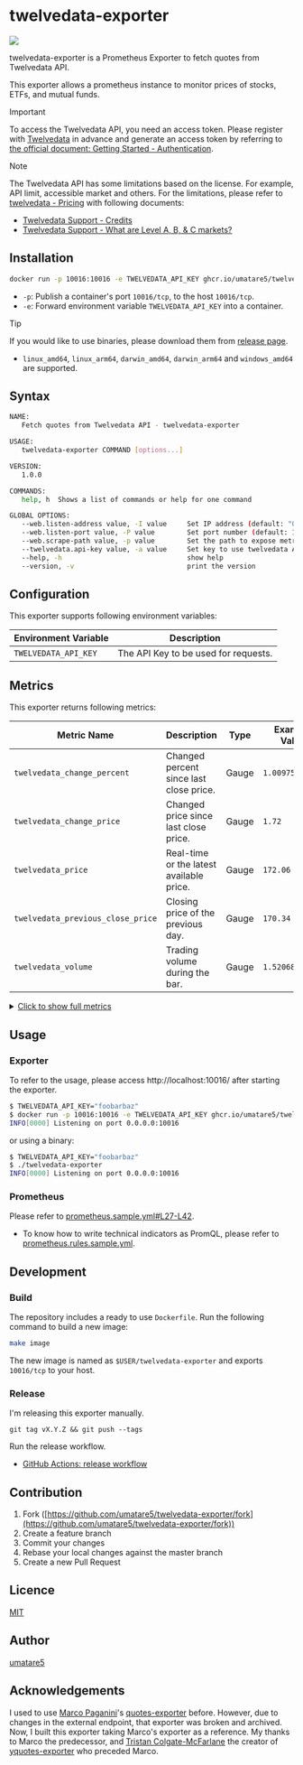# twelvedata-exporter

![](https://github.com/umatare5/twelvedata-exporter/workflows/Go/badge.svg)

twelvedata-exporter is a Prometheus Exporter to fetch quotes from Twelvedata API.

This exporter allows a prometheus instance to monitor prices of stocks, ETFs, and mutual funds.

> [!Important]
>
> To access the Twelvedata API, you need an access token. Please register with [Twelvedata](https://twelvedata.com/) in advance and generate an access token by referring to [the official document: Getting Started - Authentication](https://twelvedata.com/docs#authentication).

> [!Note]
>
> The Twelvedata API has some limitations based on the license. For example, API limit, accessible market and others. For the limitations, please refer to [twelvedata - Pricing](https://twelvedata.com/pricing) with following documents:
>
> - [Twelvedata Support - Credits](https://support.twelvedata.com/en/articles/5615854-credits)
> - [Twelvedata Support - What are Level A, B, & C markets?](https://support.twelvedata.com/en/articles/5204151-what-are-level-a-b-c-markets)

## Installation

```bash
docker run -p 10016:10016 -e TWELVEDATA_API_KEY ghcr.io/umatare5/twelvedata-exporter
```

- `-p`: Publish a container's port `10016/tcp`, to the host `10016/tcp`.
- `-e`: Forward environment variable `TWELVEDATA_API_KEY` into a container.

> [!Tip]
> If you would like to use binaries, please download them from [release page](https://github.com/umatare5/twelvedata-exporter/releases).
>
> - `linux_amd64`, `linux_arm64`, `darwin_amd64`, `darwin_arm64` and `windows_amd64` are supported.

## Syntax

```bash
NAME:
   Fetch quotes from Twelvedata API - twelvedata-exporter

USAGE:
   twelvedata-exporter COMMAND [options...]

VERSION:
   1.0.0

COMMANDS:
   help, h  Shows a list of commands or help for one command

GLOBAL OPTIONS:
   --web.listen-address value, -I value     Set IP address (default: "0.0.0.0")
   --web.listen-port value, -P value        Set port number (default: 10016)
   --web.scrape-path value, -p value        Set the path to expose metrics (default: "/price")
   --twelvedata.api-key value, -a value     Set key to use twelvedata API [$TWELVEDATA_API_KEY]
   --help, -h                               show help
   --version, -v                            print the version
```

## Configuration

This exporter supports following environment variables:

| Environment Variable | Description                          |
| :------------------- | ------------------------------------ |
| `TWELVEDATA_API_KEY` | The API Key to be used for requests. |

## Metrics

This exporter returns following metrics:

| Metric Name                       | Description                              | Type  | Example Value   |
| --------------------------------- | ---------------------------------------- | ----- | --------------- |
| `twelvedata_change_percent`       | Changed percent since last close price.  | Gauge | `1.00975`       |
| `twelvedata_change_price`         | Changed price since last close price.    | Gauge | `1.72`          |
| `twelvedata_price`                | Real-time or the latest available price. | Gauge | `172.06`        |
| `twelvedata_previous_close_price` | Closing price of the previous day.       | Gauge | `170.34`        |
| `twelvedata_volume`               | Trading volume during the bar.           | Gauge | `1.5206856e+07` |

<details><summary><u>Click to show full metrics</u></summary><p>

```plain
# HELP twelvedata_change_percent Changed percent since last close price.
# TYPE twelvedata_change_percent gauge
twelvedata_change_percent{currency="USD",exchange="NASDAQ",name="Alphabet Inc",symbol="GOOGL"} 1.00975
# HELP twelvedata_change_price Changed price since last close price.
# TYPE twelvedata_change_price gauge
twelvedata_change_price{currency="USD",exchange="NASDAQ",name="Alphabet Inc",symbol="GOOGL"} 1.72
# HELP twelvedata_failed_queries_total Count of failed queries
# TYPE twelvedata_failed_queries_total counter
twelvedata_failed_queries_total 0
# HELP twelvedata_previous_close_price Closing price of the previous day.
# TYPE twelvedata_previous_close_price gauge
twelvedata_previous_close_price{currency="USD",exchange="NASDAQ",name="Alphabet Inc",symbol="GOOGL"} 170.34
# HELP twelvedata_price Real-time or the latest available price.
# TYPE twelvedata_price gauge
twelvedata_price{currency="USD",exchange="NASDAQ",name="Alphabet Inc",symbol="GOOGL"} 172.06
# HELP twelvedata_queries_total Count of completed queries
# TYPE twelvedata_queries_total counter
twelvedata_queries_total 1
# HELP twelvedata_query_duration_seconds Duration of queries to the upstream API
# TYPE twelvedata_query_duration_seconds summary
twelvedata_query_duration_seconds_sum 0
twelvedata_query_duration_seconds_count 0
# HELP twelvedata_volume Trading volume during the bar.
# TYPE twelvedata_volume gauge
twelvedata_volume{currency="USD",exchange="NASDAQ",name="Alphabet Inc",symbol="GOOGL"} 1.5206856e+07
```

</p></details>

## Usage

### Exporter

To refer to the usage, please access http://localhost:10016/ after starting the exporter.

```bash
$ TWELVEDATA_API_KEY="foobarbaz"
$ docker run -p 10016:10016 -e TWELVEDATA_API_KEY ghcr.io/umatare5/twelvedata-exporter
INFO[0000] Listening on port 0.0.0.0:10016
```

or using a binary:

```bash
$ TWELVEDATA_API_KEY="foobarbaz"
$ ./twelvedata-exporter
INFO[0000] Listening on port 0.0.0.0:10016
```

### Prometheus

Please refer to [prometheus.sample.yml#L27-L42](./prometheus.sample.yml#L27-L42).

- To know how to write technical indicators as PromQL, please refer to [prometheus.rules.sample.yml](./prometheus.rules.sample.yml).

## Development

### Build

The repository includes a ready to use `Dockerfile`. Run the following command to build a new image:

```bash
make image
```

The new image is named as `$USER/twelvedata-exporter` and exports `10016/tcp` to your host.

### Release

I'm releasing this exporter manually.

```shell
git tag vX.Y.Z && git push --tags
```

Run the release workflow.

- [GitHub Actions: release workflow](https://github.com/umatare5/twelvedata-exporter/actions/workflows/release.yaml)

## Contribution

1. Fork ([https://github.com/umatare5/twelvedata-exporter/fork](https://github.com/umatare5/twelvedata-exporter/fork))
2. Create a feature branch
3. Commit your changes
4. Rebase your local changes against the master branch
5. Create a new Pull Request

## Licence

[MIT](LICENSE)

## Author

[umatare5](https://github.com/umatare5)

## Acknowledgements

I used to use [Marco Paganini](https://github.com/marcopaganini)'s [quotes-exporter](https://github.com/marcopaganini/quotes-exporter) before. However, due to changes in the external endpoint, that exporter was broken and archived.
Now, I built this exporter taking Marco's exporter as a reference. My thanks to Marco the predecessor, and [Tristan Colgate-McFarlane](https://github.com/tcolgate) the creator of [yquotes-exporter](https://github.com/tcolgate/yquotes_exporter) who preceded Marco.
